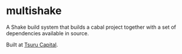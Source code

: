 multishake
==========

A Shake build system that builds a cabal project together with a set of dependencies available in source.

Built at [Tsuru Capital](http://www.tsurucapital.com/).
